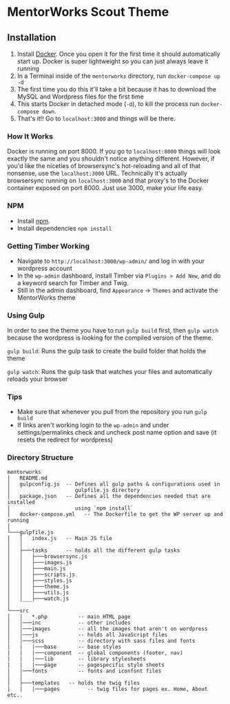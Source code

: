 # MentorWorks Scout Theme

## Installation

1. Install [Docker](https://docs.docker.com/docker-for-mac/install/). Once you open it for the first time it should automatically start up. Docker is super lightweight so you can just always leave it running
2. In a Terminal inside of the `mentorworks` directory, run `docker-compose up -d`
3. The first time you do this it'll take a bit because it has to download the MySQL and Wordpress files for the first time
4. This starts Docker in detached mode (`-d`), to kill the process run `docker-compose down`.
5. That's it!! Go to `localhost:3000` and things will be there.

### How It Works

Docker is running on port 8000. If you go to `localhost:8000` things will look exactly the same and you shouldn't notice anything different. However, if you'd like the niceties of browsersync's hot-reloading and all of that nonsense, use the `localhost:3000` URL. Technically it's actually browsersync running on `localhost:3000` and that proxy's to the Docker container exposed on port 8000. Just use 3000, make your life easy.

### NPM

* Install [npm](http://blog.npmjs.org/post/85484771375/how-to-install-npm).
* Install dependencies `npm install`

### Getting Timber Working

* Navigate to `http://localhost:3000/wp-admin/` and log in with your wordpress account
* In the `wp-admin` dashboard, install Timber via `Plugins > Add New`, and do a keyword search for Timber and Twig.
* Still in the admin dashboard, find `Appearance` -> `Themes` and activate the MentorWorks theme

### Using Gulp

In order to see the theme you have to run `gulp build` first, then `gulp watch` because the wordpress is looking for the compiled version of the theme.

`gulp build`: Runs the gulp task to create the build folder that holds the theme

`gulp watch`: Runs the gulp task that watches your files and automatically reloads your browser

### Tips

* Make sure that whenever you pull from the repository you run `gulp build`
* If links aren't working login to the `wp-admin` and under settings/permalinks check and uncheck post name option and save (it resets the redirect for wordpress)

### Directory Structure

```
mentorworks
│   README.md
│   gulpconfig.js  -- Defines all gulp paths & configurations used in
│                     gulpfile.js directory
│   package.json   -- Defines all the dependencies needed that are installed
│                     using `npm install`
│   docker-compose.yml   -- The Dockerfile to get the WP server up and running
│
└───gulpfile.js
│   │   index.js   -- Main JS file
│   │
│   ├───tasks      -- holds all the different gulp tasks
│   │   ├───browsersync.js
│   │   ├───images.js
│   │   ├───main.js
│   │   ├───scripts.js
│   │   ├───styles.js
│   │   ├───theme.js
│   │   ├───utils.js
│   │___├───watch.js
│
└───src
│   │   *.php          -- main HTML page
│   │───inc            -- other includes
│   │───images         -- all the images that aren't on wordpress
│   │───js             -- holds all JavaScript files
│   │───scss           -- directory with sass files and fonts
|   |   |───base       -- base styles
|   |   |───component  -- global components (footer, nav)
|   |   |───lib        -- library stylesheets
|   |   |───page       -- pagespecific style sheets
|   |───fonts          -- fonts and iconfont files
│   │
│   ├───templates   -- holds the twig files
|   |   |───pages         -- twig files for pages ex. Home, About etc..
```

